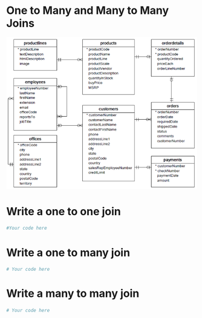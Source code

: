 
# One to Many and Many to Many Joins
<img src='Database-Schema.png' width=550>

# Write a one to one join


```python
#Your code here
```

# Write a one to many join


```python
# Your code here
```

# Write a many to many join


```python
# Your code here
```
